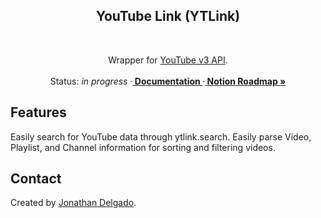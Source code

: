 <!-- Filename:      README.md -->
<!-- Author:        Jonathan Delgado -->
<!-- Description:   GitHub README -->

<!-- Header -->
<h2 align="center">YouTube Link (YTLink)</h2>
<br />
  <p align="center">
    Wrapper for <a href="https://developers.google.com/youtube/v3/docs">YouTube v3 API</a>.
    <br />
    <br />
    Status: <em>in progress</em>
    <!-- Documentation link -->
    ·<a href="https://stochastic-thermodynamics-in-python.readthedocs.io/en/latest/"><strong>
        Documentation
    </strong></a>
    <!-- Notion Roadmap link -->
    ·<a href="https://jdelgado-math.notion.site/cc81b64b86f84315baae26fb5c11b29b?v=38d33d92bb08428e89129db35b88eb10"><strong>
        Notion Roadmap »
    </strong></a>
  </p>
</div>


## Features
Easily search for YouTube data through ytlink.search. Easily parse Video, Playlist, and Channel information for sorting and filtering videos.

## Contact
Created by [Jonathan Delgado](https://jdelgado.net/).